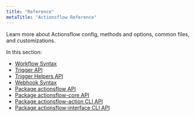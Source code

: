 ```yaml
---
title: "Reference"
metaTitle: "Actionsflow Reference"
---
```


Learn more about Actionsflow config, methods and options, common files, and customizations.

In this section:

- [Workflow Syntax](./workflow.md)
- [Trigger API](./reference/trigger-api.md)
- [Trigger Helpers API](./reference/trigger-helpers.md)
- [Webhook Syntax](./webhook.md)
- [Package actionsflow API](./reference/actionsflow-api.md)
- [Package actionsflow-core API](https://actionsflow.github.io/docs/reference/actionsflow-core-api/)
- [Package actionsflow-action CLI API](https://actionsflow.github.io/docs/reference/actionsflow-action-api/)
- [Package actionsflow-interface CLI API](https://actionsflow.github.io/docs/reference/actionsflow-interface-api/)

